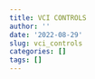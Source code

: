 ```yaml
---
title: VCI CONTROLS
author: ''
date: '2022-08-29'
slug: vci_controls
categories: []
tags: []
---
```


